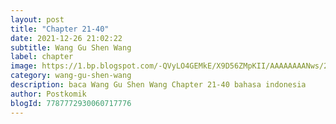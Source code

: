 ```yaml
---
layout: post 
title: "Chapter 21-40"
date: 2021-12-26 21:02:22
subtitle: Wang Gu Shen Wang
label: chapter
image: https://1.bp.blogspot.com/-QVyLO4GEMkE/X9D56ZMpKII/AAAAAAAANws/26GZ-wvJVkgzlyCY-2jokbGcw2nyiPvXgCLcBGAsYHQ/s72-c/2526-bl921123-1.jpg
category: wang-gu-shen-wang
description: baca Wang Gu Shen Wang Chapter 21-40 bahasa indonesia 
author: Postkomik
blogId: 7787772930060717776
---
```

